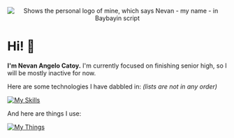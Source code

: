 <p align="center">
    <picture>
      <source media="(prefers-color-scheme: dark)" srcset="personal-logo-white.svg">
      <source media="(prefers-color-scheme: light)" srcset="personal-logo-black.svg">
      <img alt="Shows the personal logo of mine, which says Nevan - my name - in Baybayin script" src="https://user-images.githubusercontent.com/25423296/163456779-a8556205-d0a5-45e2-ac17-42d089e3c3f8.png">
    </picture>
</p>

# Hi! 👋
**I'm Nevan Angelo Catoy.** I'm currently focused on finishing senior high, so I will be mostly inactive for now.

Here are some technologies I have dabbled in: *(lists are not in any order)*

[![My Skills](https://skillicons.dev/icons?i=html,css,js,ts,alpinejs,tailwind,robloxstudio,python,arduino,nim,rust)](https://skillicons.dev)

And here are things I use:

[![My Things](https://skillicons.dev/icons?i=windows,nix,vscode,neovim)](https://skillicons.dev)
